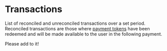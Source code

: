 # Transactions

List of reconciled and unreconciled transactions over a set period. Reconciled transactions are those where [payment tokens](../utility/redeem_payment_tokens/README.md) have been redeemed and will be made available to the user in the following payment.

Please add to it!
